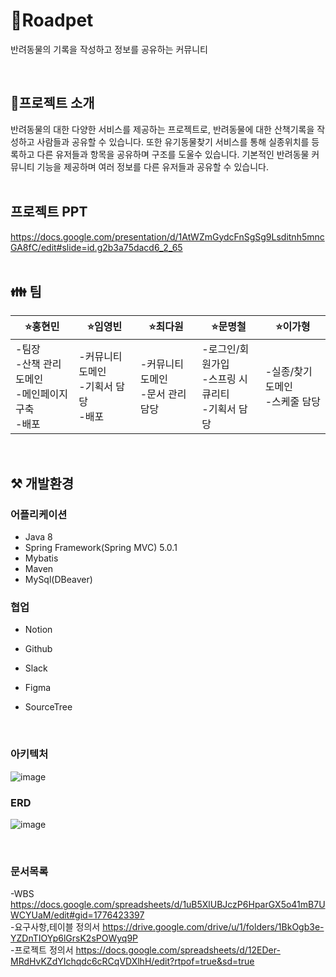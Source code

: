 # 🐶Roadpet
반려동물의 기록을 작성하고 정보를 공유하는 커뮤니티

<br>

## 🔎프로젝트 소개
반려동물의 대한 다양한 서비스를 제공하는 프로젝트로, 반려동물에 대한 산책기록을 작성하고 사람들과 공유할 수 있습니다.
또한 유기동물찾기 서비스를 통해 실종위치를 등록하고 다른 유저들과 항목을 공유하며 구조를 도울수 있습니다.
기본적인 반려동물 커뮤니티 기능을 제공하며 여러 정보를 다른 유저들과 공유할 수 있습니다.
<br><br>
## 프로젝트 PPT 
 https://docs.google.com/presentation/d/1AtWZmGydcFnSgSg9Lsditnh5mncGA8fC/edit#slide=id.g2b3a75dacd6_2_65
<br>
<br>
## 👪 팀

|⭐홍현민|⭐임영빈|⭐최다원|⭐문명철|⭐이가형|
|------|-----|-----|-----|-----|
|-팀장<br> -산책 관리 도메인<br> -메인페이지 구축<br> -배포<br> |-커뮤니티 도메인<br> -기획서 담당<br> -배포<br>|-커뮤니티 도메인<br> -문서 관리 담당|-로그인/회원가입<br> -스프링 시큐리티<br> -기획서 담당<br>|-실종/찾기 도메인<br> -스케줄 담당|


<br>

## ⚒ 개발환경

### 어플리케이션
- Java 8
- Spring Framework(Spring MVC) 5.0.1
- Mybatis
- Maven
- MySql(DBeaver)


### 협업
- Notion
- Github
- Slack
- Figma
- SourceTree

  <br>

### 아키텍처
![image](https://github.com/HungryHyunmin/roadpet-Spring/assets/139208998/dc2cdbf4-214e-4277-80a6-e2613dd5bb9f)

### ERD
![image](https://github.com/HungryHyunmin/roadpet-Spring/assets/139208998/17fd5528-ead8-489e-bf27-4fdcb9b4230d)

<br>

### 문서목록

-WBS https://docs.google.com/spreadsheets/d/1uB5XlUBJczP6HparGX5o41mB7UWCYUaM/edit#gid=1776423397<br>
-요구사항,테이블 정의서 https://drive.google.com/drive/u/1/folders/1BkOgb3e-YZDnTIOYp6lGrsK2sPOWyq9P<br>
-프로젝트 정의서 https://docs.google.com/spreadsheets/d/12EDer-MRdHvKZdYIchqdc6cRCqVDXlhH/edit?rtpof=true&sd=true

